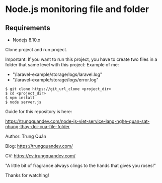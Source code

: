 # Node.js monitoring file and folder

## Requirements

* Nodejs 8.10.x

Clone project and run project.

Important: If you want to run this project, you have to create two files in a folder that same level with this project:
Example of me:
- "/laravel-example/storage/logs/laravel.log"
- "/laravel-example/storage/logs/error.log"

```
$ git clone https://git_url_clone <project_dir>
$ cd <project_dir>
$ npm install
$ node server.js
```

Guide for this repository is here:

https://trungquandev.com/node-js-viet-service-lang-nghe-quan-sat-nhung-thay-doi-cua-file-folder

Author: Trung Quân

Blog: https://trungquandev.com/

CV: https://cv.trungquandev.com/

"A little bit of fragrance always clings to the hands that gives you roses!"

Thanks for watching!
